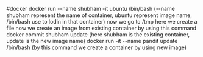 #docker
docker run --name shubham -it ubuntu /bin/bash  (--name shubham represent the name of container, ubuntu represent image name, /bin/bash use to lodin in that container)
now we go to /tmp here we create a file 
now we create an image from existing container by using this command 
docker commit shubham update  (here shubham is the existing container, update is the new image name)
docker run -it --name pandit update /bin/bash (by this command we create a container by using new image)
